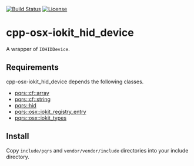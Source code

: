 [![Build Status](https://github.com/pqrs-org/cpp-osx-iokit_hid_device/workflows/CI/badge.svg)](https://github.com/pqrs-org/cpp-osx-iokit_hid_device/actions)
[![License](https://img.shields.io/badge/license-Boost%20Software%20License-blue.svg)](https://github.com/pqrs-org/cpp-osx-iokit_hid_device/blob/main/LICENSE.md)

# cpp-osx-iokit_hid_device

A wrapper of `IOHIDDevice`.

## Requirements

cpp-osx-iokit_hid_device depends the following classes.

- [pqrs::cf::array](https://github.com/pqrs-org/cpp-cf-array)
- [pqrs::cf::string](https://github.com/pqrs-org/cpp-cf-string)
- [pqrs::hid](https://github.com/pqrs-org/cpp-hid)
- [pqrs::osx::iokit_registry_entry](https://github.com/pqrs-org/cpp-osx-iokit_registry_entry)
- [pqrs::osx::iokit_types](https://github.com/pqrs-org/cpp-osx-iokit_types)

## Install

Copy `include/pqrs` and `vendor/vendor/include` directories into your include directory.
